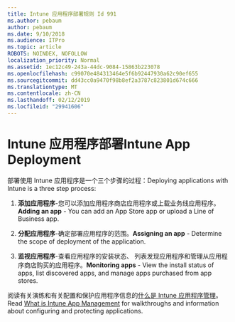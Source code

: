 ```yaml
---
title: Intune 应用程序部署规则 Id 991
ms.author: pebaum
author: pebaum
ms.date: 9/10/2018
ms.audience: ITPro
ms.topic: article
ROBOTS: NOINDEX, NOFOLLOW
localization_priority: Normal
ms.assetid: 1ec12c49-243a-44dc-9084-15863b223078
ms.openlocfilehash: c99070e484313464e5f6b92447930a62c90ef655
ms.sourcegitcommit: dd43cc0a9470f98b8ef2a3787c823801d674c666
ms.translationtype: MT
ms.contentlocale: zh-CN
ms.lasthandoff: 02/12/2019
ms.locfileid: "29941606"
---
```

# <a name="intune-app-deployment"></a><span data-ttu-id="b308b-102">Intune 应用程序部署</span><span class="sxs-lookup"><span data-stu-id="b308b-102">Intune App Deployment</span></span>

<span data-ttu-id="b308b-103">部署使用 Intune 应用程序是一个三个步骤的过程：</span><span class="sxs-lookup"><span data-stu-id="b308b-103">Deploying applications with Intune is a three step process:</span></span>
  
1. <span data-ttu-id="b308b-104">**添加应用程序**-您可以添加应用程序商店应用程序或上载业务线应用程序。</span><span class="sxs-lookup"><span data-stu-id="b308b-104">**Adding an app** - You can add an App Store app or upload a Line of Business app.</span></span> 
    
2. <span data-ttu-id="b308b-105">**分配应用程序**-确定部署应用程序的范围。</span><span class="sxs-lookup"><span data-stu-id="b308b-105">**Assigning an app** - Determine the scope of deployment of the application.</span></span> 
    
3. <span data-ttu-id="b308b-106">**监视应用程序**-查看应用程序的安装状态、 列表发现应用程序和管理从应用程序商店购买的应用程序。</span><span class="sxs-lookup"><span data-stu-id="b308b-106">**Monitoring apps** - View the install status of apps, list discovered apps, and manage apps purchased from app stores.</span></span> 
    
<span data-ttu-id="b308b-107">阅读有关演练和有关配置和保护应用程序信息的[什么是 Intune 应用程序管理](https://docs.microsoft.com/intune/app-management)。</span><span class="sxs-lookup"><span data-stu-id="b308b-107">Read [What is Intune App Management](https://docs.microsoft.com/intune/app-management) for walkthroughs and information about configuring and protecting applications.</span></span> 
  

